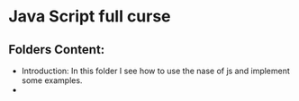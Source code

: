 # Java Script full curse

## Folders Content:
- Introduction: In this folder I see how to use the nase of js and implement some examples.
- 